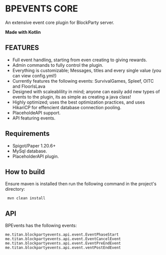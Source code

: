 # BPEVENTS CORE

An extensive event core plugin for BlockParty server.

**Made with Kotlin**

## FEATURES
- Full event handling, starting from even creating to giving rewards.
- Admin commands to fully control the plugin.
- Everything is customizable; Messages, titles and every single value (you can view config.yml!)
- Currently features the following events: SurvivalGames, Spleef, OITC and FloorIsLava
- Designed with scaleablility in mind; anyone can easily add new types of events to the plugin, its as simple as creating a java class!
- Highly optimized; uses the best optimization practices, and uses HikariCP for effencient database connection pooling.
- PlaceholdeAPI support.
- API featuring events.

## Requirements

- Spigot/Paper 1.20.6+
- MySql database.
- PlaceholderAPI plugin.


## How to build
Ensure maven is installed then run the following command in the project's directory:

``` mvn clean install```

## API
BPEvents has the following events:
```
me.titan.blockpartyevents.api.event.EventPhaseStart
me.titan.blockpartyevents.api.event.EventCancelEvent
me.titan.blockpartyevents.api.event.EventPreEndEvent
me.titan.blockpartyevents.api.event.ventPostEndEvent
```

